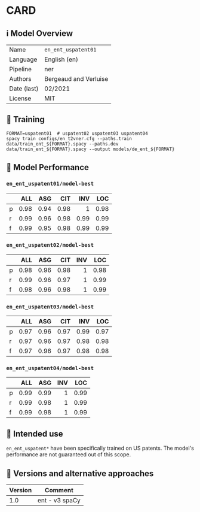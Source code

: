 # CARD

## ℹ️ Model Overview

|||
|---|---|
|Name|`en_ent_uspatent01`|
|Language|English (en)|
|Pipeline|ner |
|Authors|Bergeaud and Verluise|
|Date (last)|02/2021 |
|License|MIT|


## 👷 Training

```shell
FORMAT=uspatent01  # uspatent02 uspatent03 uspatent04
spacy train configs/en_t2vner.cfg --paths.train data/train_ent_${FORMAT}.spacy --paths.dev data/train_ent_${FORMAT}.spacy --output models/de_ent_${FORMAT}
```

## 🔮 Model Performance

### `en_ent_uspatent01/model-best`

|    |   ALL |   ASG |   CIT |   INV |   LOC |
|:---|------:|------:|------:|------:|------:|
| p  |  0.98 |  0.94 |  0.98 |  1    |  0.98 |
| r  |  0.99 |  0.96 |  0.98 |  0.99 |  0.99 |
| f  |  0.99 |  0.95 |  0.98 |  0.99 |  0.99 |

### `en_ent_uspatent02/model-best`

|    |   ALL |   ASG |   CIT |   INV |   LOC |
|:---|------:|------:|------:|------:|------:|
| p  |  0.98 |  0.96 |  0.98 |     1 |  0.98 |
| r  |  0.99 |  0.96 |  0.97 |     1 |  0.99 |
| f  |  0.98 |  0.96 |  0.98 |     1 |  0.99 |


### `en_ent_uspatent03/model-best`

|    |   ALL |   ASG |   CIT |   INV |   LOC |
|:---|------:|------:|------:|------:|------:|
| p  |  0.97 |  0.96 |  0.97 |  0.99 |  0.97 |
| r  |  0.97 |  0.96 |  0.97 |  0.98 |  0.98 |
| f  |  0.97 |  0.96 |  0.97 |  0.98 |  0.98 |

### `en_ent_uspatent04/model-best`

|    |   ALL |   ASG |   INV |   LOC |
|:---|------:|------:|------:|------:|
| p  |  0.99 |  0.99 |     1 |  0.99 |
| r  |  0.99 |  0.98 |     1 |  0.99 |
| f  |  0.99 |  0.98 |     1 |  0.99 |


## :dart: Intended use

`en_ent_uspatent*` have been specifically trained on US patents. The model's performance are not guaranteed out of this scope.

## 🔂 Versions and alternative approaches

|Version|Comment|
|---|---|
|1.0|ent - v3 spaCy|
